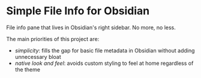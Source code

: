 # Simple File Info for Obsidian

File info pane that lives in Obsidian's right sidebar. No more, no less.

The main priorities of this project are:
- *simplicity*: fills the gap for basic file metadata in Obsidian without adding unnecessary bloat
- *native look and feel*: avoids custom styling to feel at home regardless of the theme